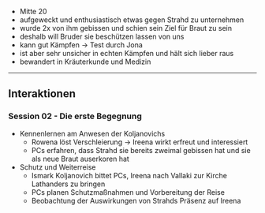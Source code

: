 


- Mitte 20
- aufgeweckt und enthusiastisch etwas gegen Strahd zu unternehmen
- wurde 2x von ihm gebissen und schien sein Ziel für Braut zu sein
- deshalb will Bruder sie beschützen lassen von uns
- kann gut Kämpfen -> Test durch Jona
- ist aber sehr unsicher in echten Kämpfen und hält sich lieber raus
- bewandert in Kräuterkunde und Medizin



---

## Interaktionen

### Session 02 - Die erste Begegnung

- Kennenlernen am Anwesen der Koljanovichs  
  - Rowena löst Verschleierung → Ireena wirkt erfreut und interessiert  
  - PCs erfahren, dass Strahd sie bereits zweimal gebissen hat und sie als neue Braut auserkoren hat  
- Schutz und Weiterreise  
  - Ismark Koljanovich bittet PCs, Ireena nach Vallaki zur Kirche Lathanders zu bringen  
  - PCs planen Schutzmaßnahmen und Vorbereitung der Reise  
  - Beobachtung der Auswirkungen von Strahds Präsenz auf Ireena
